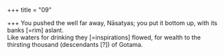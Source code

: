 +++
title = "09"

+++
You pushed the well far away, Nāsatyas; you put it bottom up, with its  banks [=rim] aslant.  
Like waters for drinking they [=inspirations] flowed, for wealth to the  thirsting thousand (descendants [?]) of Gotama.  
